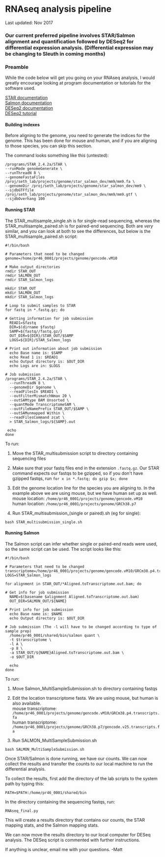 # RNAseq analysis pipeline
Last updated: Nov 2017

### Our current preferred pipeline involves STAR/Salmon alignment and quantification followed by DESeq2 for differential expression analysis. (Differential expression may be changing to Sleuth in coming months)

### Preamble

While the code below will get you going on your RNAseq analysis, I would greatly encourage looking at program documentation or tutorials for the software used.

[STAR documentation](https://github.com/alexdobin/STAR/blob/master/doc/STARmanual.pdf)  
[Salmon documentation](http://salmon.readthedocs.io/en/latest/salmon.html)  
[DESeq2 documentation](http://bioconductor.org/packages/release/bioc/manuals/DESeq2/man/DESeq2.pdf)  
[DESeq2 tutorial](http://bioconductor.org/packages/devel/bioc/vignettes/DESeq2/inst/doc/DESeq2.html)  

#### Building indexes

Before aligning to the genome, you need to generate the indices for the genome. This has been done for mouse and human, and if you are aligning to those species, you can skip this section.

The command looks something like this (untested):
```
/programs/STAR_2.4.2a/STAR \
--runMode genomeGenerate \
--runThreadN 8 \
--genomeFastaFiles /proj/seth_lab/projects/genome/star_salmon_dev/mm9/mm9.fa \
--genomeDir /proj/seth_lab/projects/genome/star_salmon_dev/mm9 \
--sjdbGTFfile /proj/seth_lab/projects/genome/star_salmon_dev/mm9/mm9.gtf \
--sjdbOverhang 100
```

#### Running STAR

The STAR_multisample_single.sh is for single-read sequencing, whereas the STAR_multisample_paired.sh is for paired-end sequencing. Both are *very* similar, and you can look at both to see the differences, but below is the STAR_multisample_paired.sh script:

```
#!/bin/bash

# Parameters that need to be changed
genome=/home/pr46_0001/projects/genome/gencode.vM10

# Make output directories
rmdir STAR_OUT
rmdir SALMON_OUT
rmdir STAR_Salmon_logs

mkdir STAR_OUT
mkdir SALMON_OUT
mkdir STAR_Salmon_logs

# Loop to submit samples to STAR
for fastq in *.fastq.gz; do

# Getting information for job submission
  READ1=$fastq
  DIR=$(dirname $fastq)
  SAMP=${fastq//fastq.gz/}
  OUT_DIR=${DIR}/STAR_OUT/$SAMP
  LOGS=${DIR}/STAR_Salmon_logs

# Print out information about job submission
  echo Base name is: $SAMP
  echo Read 1 is: $READ1
  echo Output directory is: $OUT_DIR
  echo Logs are in: $LOGS

# Job submission
/programs/STAR_2.4.2a/STAR \
  --runThreadN 8 \
  --genomeDir $genome \
  --readFilesIn $READ1 \
  --outFilterMismatchNmax 20 \
  --outSAMtype BAM Unsorted \
  --quantMode TranscriptomeSAM \
  --outFileNamePrefix STAR_OUT/$SAMP \
  --outSAMunmapped Within \
  --readFilesCommand zcat \
  > STAR_Salmon_logs/${SAMP}.out

 echo
done
```

To run:

1. Move the STAR_multisubmission script to directory containing sequencing files

2. Make sure that your fastq files end in the extension `.fastq.gz`. Our STAR command expects our fastqs to be gzipped, so if you don't have gzipped fastqs, run `for x in *.fastq; do gzip $x; done`

3. Edit the genome location line for the species you are aligning to. In the example above we are using mouse, but we have human set up as well.  
mouse location: `/home/pr46_0001/projects/genome/gencode.vM10`  
human location: `/home/pr46_0001/projects/genome/GRCh38.p7`

4. Run STAR_multisubmission_(single or paired).sh (eg for single):
```
bash STAR_multisubmission_single.sh
```

#### Running Salmon

The Salmon script can infer whether single or paired-end reads were used, so the same script can be used. The script looks like this:
```
#!/bin/bash

# Parameters that need to be changed
transcriptome=/home/pr46_0001/projects/genome/gencode.vM10/GRCm38.p4.transcripts.fa
LOGS=STAR_Salmon_logs

for alignment in STAR_OUT/*Aligned.toTranscriptome.out.bam; do

# Get info for job submission
  NAME=$(basename $alignment Aligned.toTranscriptome.out.bam)
  OUT_DIR=SALMON_OUT/${NAME}

# Print info for job submission
  echo Base name is: $NAME
  echo Output directory is: $OUT_DIR

# Job submission (The -l will have to be changed according to type of sample prep)
  /home/pr46_0001/shared/bin/salmon quant \
  -t $transcriptome \
  -l A \
  -p 8 \
  -a STAR_OUT/${NAME}Aligned.toTranscriptome.out.bam \
  -o $OUT_DIR

  echo
done
```

To run:

1. Move Salmon_MultiSampleSubmission.sh to directory containing fastqs

2. Edit the location transcriptome fasta. We are using mouse, but human is also available.  
mouse transcriptome: `/home/pr46_0001/projects/genome/gencode.vM10/GRCm38.p4.transcripts.fa`  
human transcriptome: `/home/pr46_0001/projects/genome/GRCh38.p7/gencode.v25.transcripts.fa`

3. Run SALMON_MultiSampleSubmission.sh
```
bash SALMON_MultiSampleSubmission.sh
```

Once STAR/Salmon is done running, we have our counts. We can now collect the results and transfer the counts to our local machine to run the differential analysis.

To collect the results, first add the directory of the lab scripts to the system path by typing this:
```
PATH=$PATH:/home/pr46_0001/shared/bin
```

In the directory containing the sequencing fastqs, run:
```
RNAseq_final.py
```

This will create a results directory that contains our counts, the STAR mapping stats, and the Salmon mapping stats.

We can now move the results directory to our local computer for DESeq analysis. The DESeq script is commented with further instructions.

If anything is unclear, email me with your questions. -Matt
